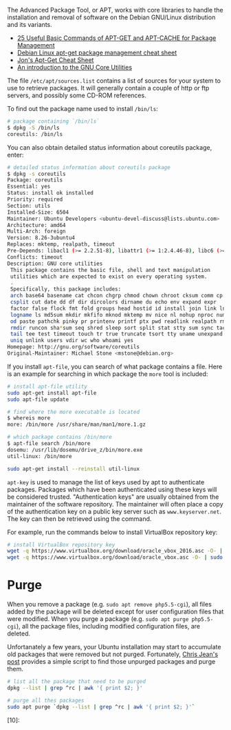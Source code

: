 The Advanced Package Tool, or APT,
works with core libraries to handle the installation and removal of software on the
Debian GNU/Linux distribution and its variants.

* [25 Useful Basic Commands of APT-GET and APT-CACHE for Package Management](http://www.tecmint.com/useful-basic-commands-of-apt-get-and-apt-cache-for-package-management/)
* [Debian Linux apt-get package management cheat sheet](http://www.cyberciti.biz/tips/linux-debian-package-management-cheat-sheet.html)
* [Jon's Apt-Get Cheat Sheet](http://jon.oxer.com.au/cheatsheet/apt)
* [An introduction to the GNU Core Utilities](https://opensource.com/article/18/4/gnu-core-utilities)

The file `/etc/apt/sources.list`
contains a list of sources for your system to use to retrieve packages.
It will generally contain a couple of http or ftp servers, and possibly some CD-ROM references.

To find out the package name used to install `/bin/ls`:

```bash
# package containing `/bin/ls`
$ dpkg -S /bin/ls
coreutils: /bin/ls
```

You can also obtain detailed status information about coreutils package, enter:

```bash
# detailed status information about coreutils package
$ dpkg -s coreutils
Package: coreutils
Essential: yes
Status: install ok installed
Priority: required
Section: utils
Installed-Size: 6504
Maintainer: Ubuntu Developers <ubuntu-devel-discuss@lists.ubuntu.com>
Architecture: amd64
Multi-Arch: foreign
Version: 8.26-3ubuntu4
Replaces: mktemp, realpath, timeout
Pre-Depends: libacl1 (>= 2.2.51-8), libattr1 (>= 1:2.4.46-8), libc6 (>= 2.17), libselinux1 (>= 2.1.13)
Conflicts: timeout
Description: GNU core utilities
 This package contains the basic file, shell and text manipulation
 utilities which are expected to exist on every operating system.
 .
 Specifically, this package includes:
 arch base64 basename cat chcon chgrp chmod chown chroot cksum comm cp
 csplit cut date dd df dir dircolors dirname du echo env expand expr
 factor false flock fmt fold groups head hostid id install join link ln
 logname ls md5sum mkdir mkfifo mknod mktemp mv nice nl nohup nproc numfmt
 od paste pathchk pinky pr printenv printf ptx pwd readlink realpath rm
 rmdir runcon sha*sum seq shred sleep sort split stat stty sum sync tac
 tail tee test timeout touch tr true truncate tsort tty uname unexpand
 uniq unlink users vdir wc who whoami yes
Homepage: http://gnu.org/software/coreutils
Original-Maintainer: Michael Stone <mstone@debian.org>
```

If you install `apt-file`, you can search of what package contains a file.
Here is an example for searching in which package the `more` tool is included:

```bash
# install apt-file utility
sudo apt-get install apt-file
sudo apt-file update

# find where the more executable is located
$ whereis more
more: /bin/more /usr/share/man/man1/more.1.gz

# which package contains /bin/more
$ apt-file search /bin/more
dosemu: /usr/lib/dosemu/drive_z/bin/more.exe
util-linux: /bin/more
```


```bash
sudo apt-get install --reinstall util-linux
```

`apt-key` is used to manage the list of keys used by apt to authenticate packages.
Packages which have been authenticated using these keys will be considered trusted.
"Authentication keys" are usually obtained from the maintainer of the software repository.
The maintainer will often place a copy of the authentication key
on a public key server such as `www.keyserver.net`.
The key can then be retrieved using the command.

For example, run the commands below to install VirtualBox repository key:

```bash
# install VirtualBox repository key
wget -q https://www.virtualbox.org/download/oracle_vbox_2016.asc -O- | sudo apt-key add -
wget -q https://www.virtualbox.org/download/oracle_vbox.asc -O- | sudo apt-key add -
```

# Purge
When you remove a package (e.g. `sudo apt remove php5.5-cgi`),
all files added by the package will be deleted except
for user configuration files that were modified.
When you purge a package (e.g. `sudo apt purge php5.5-cgi`), all the package files,
including modified configuration files, are deleted.

Unfortanately a few years,
your Ubuntu installation may start to accumulate old packages that were removed but not purged.
Fortunately, [Chris Jean's post][01] provides a simple script
to find those unpurged packages and purge them.

```bash
# list all the package that need to be purged
dpkg --list | grep ^rc | awk '{ print $2; }'

# purge all thes packages
sudo apt purge `dpkg --list | grep ^rc | awk '{ print $2; }'`
```



[01]:https://chrisjean.com/finding-and-purging-unpurged-packages-on-ubuntu/
[02]:
[03]:
[04]:
[05]:
[06]:
[07]:
[08]:
[09]:
[10]:
